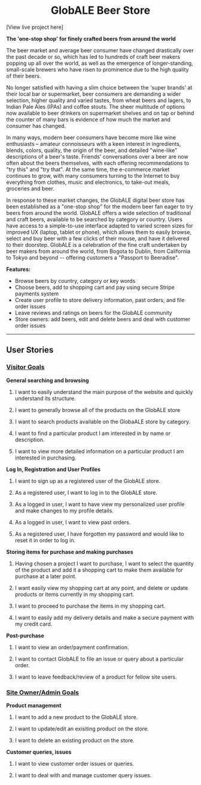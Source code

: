 <h1 align="center"><strong>GlobALE Beer Store</strong></h1>

[View live project here]

**The 'one-stop shop' for finely crafted beers from around the world**

The beer market and average beer consumer have changed drastically over the past decade or so, which has led to hundreds of craft beer makers popping up all over the world, as well as the emergence of longer-standing, small-scale brewers who have risen to prominence due to the high quality of their beers. 

No longer satisfied with having a slim choice between the 'super brands' at their local bar or supermarket, beer consumers are demanding a wider selection, higher quality and varied tastes, from wheat beers and lagers, to Indian Pale Ales (IPAs) and coffee stouts. The sheer multitude of options now available to beer drinkers on supermarket shelves and on tap or behind the counter of many bars is evidence of how much the market and consumer has changed. 

In many ways, modern beer consumers have become more like wine enthusiasts – amateur connoisseurs with a keen interest in ingredients, blends, colors, quality, the origin of the beer, and detailed "wine-like" descriptions of a beer's taste. Friends' conversations over a beer are now often about the beers themselves, with each offering recommendations to "try this" and "try that".  At the same time, the e-commerce market continues to grow, with many consumers turning to the Internet to buy everything from clothes, music and electronics, to take-out meals, groceries and beer. 

In response to these market changes, the GlobALE digital beer store has been established as a "one-stop shop" for the modern beer fan eager to try beers from around the world. GlobALE offers a wide selection of traditional and craft beers, available to be searched by category or country. Users have access to a simple-to-use interface adapted to varied screen sizes for improved UX (laptop, tablet or phone), which allows them to easily browse, select and buy beer with a few clicks of their mouse, and have it delivered to their doorstep. GlobALE is a celebration of the fine craft undertaken by beer makers from around the world, from Bogota to Dublin, from California to Tokyo and beyond -- offering customers a "Passport to Beeradise".

**Features:**

- Browse beers by country, category or key words
- Choose beers, add to shopping cart and pay using secure Stripe payments system
- Create user profile to store delivery information, past orders, and file order issues
- Leave reviews and ratings on beers for the GlobALE community
- Store owners: add beers, edit and delete beers and deal with customer order issues

<hr>

## **User Stories**

### **<u>Visitor Goals</u>**

**General searching and browsing**

1. I want to easily understand the main purpose of the website and quickly understand its structure.

2. I want to generally browse all of the products on the GlobALE store

3. I want to search products available on the GlobaALE store by category.

4. I want to find a particular product I am interested in by name or description.

5. I want to view more detailed information on a particular product I am interested in purchasing.

**Log In, Registration and User Profiles**

1. I want to sign up as a registered user of the GlobALE store.

2. As a registered user, I want to log in to the GlobALE store.

3. As a logged in user, I want to have view my personalized user profile and make changes to my profile details.

4. As a logged in user, I want to view past orders. 

5. As a registered user, I have forgotten my password and would like to reset it in order to log in.

**Storing items for purchase and making purchases**

1. Having chosen a project I want to purchase, I want to select the quantity of the product and add it a shopping cart to make them available for purchase at a later point. 

2. I want easily view my shopping cart at any point, and delete or update products or items currently in my shopping cart.

3. I want to proceed to purchase the items in my shopping cart.

4. I want to easily add my delivery details and make a secure payment with my credit card. 

**Post-purchase**

1. I want to view an order/payment confirmation.  

2. I want to contact GlobALE to file an issue or query about a particular order.

3. I want to leave feedback/review of a product for fellow site users.


### **<u>Site Owner/Admin Goals</u>**

**Product management**

1. I want to add a new product to the GlobALE store.

2. I want to update/edit an exisiting product on the store.

3. I want to delete an existing product on the store.

**Customer queries, issues**

1. I want to view customer order issues or queries.

2. I want to deal with and manage customer query issues.




   

   
